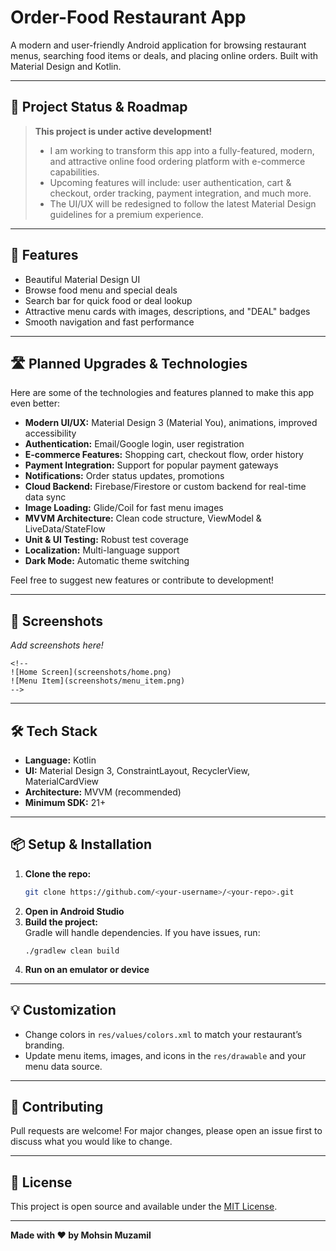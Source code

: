# Order-Food Restaurant App

A modern and user-friendly Android application for browsing restaurant menus, searching food items or deals, and placing online orders. Built with Material Design and Kotlin.

---

## 🚧 Project Status & Roadmap

> **This project is under active development!**
>
> - I am working to transform this app into a fully-featured, modern, and attractive online food ordering platform with e-commerce capabilities.
> - Upcoming features will include: user authentication, cart & checkout, order tracking, payment integration, and much more.
> - The UI/UX will be redesigned to follow the latest Material Design guidelines for a premium experience.

---

## 🚀 Features

- Beautiful Material Design UI
- Browse food menu and special deals
- Search bar for quick food or deal lookup
- Attractive menu cards with images, descriptions, and "DEAL" badges
- Smooth navigation and fast performance

---

## 🛣️ Planned Upgrades & Technologies

Here are some of the technologies and features planned to make this app even better:

- **Modern UI/UX:** Material Design 3 (Material You), animations, improved accessibility
- **Authentication:** Email/Google login, user registration
- **E-commerce Features:** Shopping cart, checkout flow, order history
- **Payment Integration:** Support for popular payment gateways
- **Notifications:** Order status updates, promotions
- **Cloud Backend:** Firebase/Firestore or custom backend for real-time data sync
- **Image Loading:** Glide/Coil for fast menu images
- **MVVM Architecture:** Clean code structure, ViewModel & LiveData/StateFlow
- **Unit & UI Testing:** Robust test coverage
- **Localization:** Multi-language support
- **Dark Mode:** Automatic theme switching

Feel free to suggest new features or contribute to development!

---

## 📸 Screenshots

_Add screenshots here!_
```
<!--
![Home Screen](screenshots/home.png)
![Menu Item](screenshots/menu_item.png)
-->
```

---

## 🛠️ Tech Stack

- **Language:** Kotlin
- **UI:** Material Design 3, ConstraintLayout, RecyclerView, MaterialCardView
- **Architecture:** MVVM (recommended)
- **Minimum SDK:** 21+

---

## 📦 Setup & Installation

1. **Clone the repo:**
   ```bash
   git clone https://github.com/<your-username>/<your-repo>.git
   ```
2. **Open in Android Studio**
3. **Build the project:**  
   Gradle will handle dependencies. If you have issues, run:
   ```
   ./gradlew clean build
   ```
4. **Run on an emulator or device**

---

## 💡 Customization

- Change colors in `res/values/colors.xml` to match your restaurant’s branding.
- Update menu items, images, and icons in the `res/drawable` and your menu data source.

---

## 🤝 Contributing

Pull requests are welcome! For major changes, please open an issue first to discuss what you would like to change.

---

## 📄 License

This project is open source and available under the [MIT License](LICENSE).

---

**Made with ❤️ by Mohsin Muzamil**
